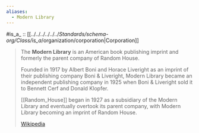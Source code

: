 ```yaml
---
aliases:
  - Modern Library
---
```



#is_a_ :: [[../../../../../../_Standards/schema-org/Class/is_a_/organization/corporation|Corporation]] 


> The **Modern Library** is an American book publishing imprint 
> and formerly the parent company of Random House. 
> 
> Founded in 1917 by Albert Boni and Horace Liveright 
> as an imprint of their publishing company Boni & Liveright, 
> Modern Library became an independent publishing company in 1925 
> when Boni & Liveright sold it to Bennett Cerf and Donald Klopfer. 
> 
> [[Random_House]] began in 1927 as a subsidiary of the Modern Library 
> and eventually overtook its parent company, 
> with Modern Library becoming an imprint of Random House.
>
> [Wikipedia](https://en.wikipedia.org/wiki/Modern%20Library)


